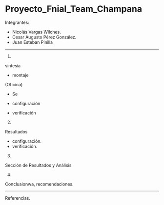# Proyecto_Fnial_Team_Champana

Integrantes:
- Nicolás Vargas Wilches. 
- Cesar Augusto Pérez González.
- Juan Esteban Pinilla

______________________________
1)
sintesia
- montaje

(Oficina)
- Se 

- configuración
- verificación

2)
Resultados
- configuración.
- verificación.

3)
Sección de Resultados y Análisis

4)
Concluaionwa, recomendaciones.
____________________________

Referencias.
